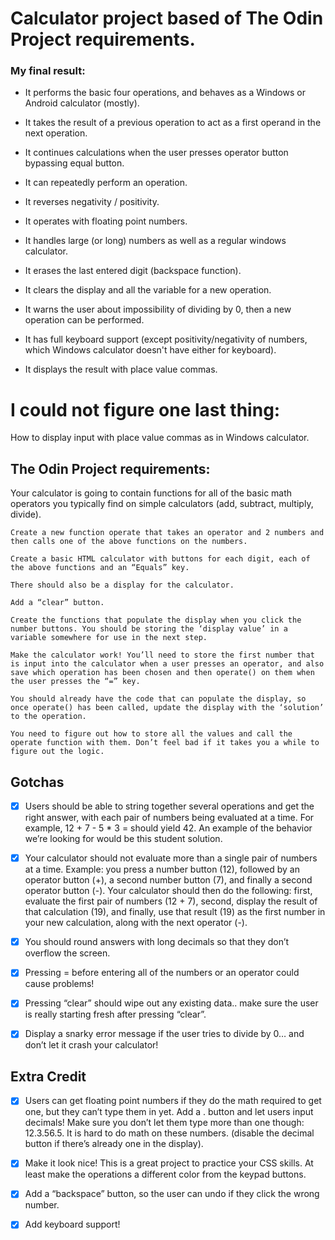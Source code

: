 # Calculator project based of The Odin Project requirements. 

### My final result: 

* It performs the basic four operations, and behaves as a Windows or Android calculator (mostly).

 * It takes the result of a previous operation to act as a first operand in the next operation.

* It continues calculations when the user presses operator button bypassing equal button.

* It can repeatedly perform an operation.

* It reverses negativity / positivity.

* It operates with floating point numbers.

* It handles large (or long) numbers as well as a regular windows calculator.

* It erases the last entered digit (backspace function).

* It clears the display and all the variable for a new operation.

* It warns the user about impossibility of dividing by 0, then a new operation can be performed.

* It has full keyboard support (except positivity/negativity of numbers, which Windows calculator doesn't have either for keyboard).

* It displays the result with place value commas.

# I could not figure one last thing:

How to display input with place value commas as in Windows calculator.


## The Odin Project requirements:

   Your calculator is going to contain functions for all of the basic math operators you typically find on simple calculators (add, subtract, multiply, divide).

    Create a new function operate that takes an operator and 2 numbers and then calls one of the above functions on the numbers.

    Create a basic HTML calculator with buttons for each digit, each of the above functions and an “Equals” key.

    There should also be a display for the calculator. 

    Add a “clear” button.

    Create the functions that populate the display when you click the number buttons. You should be storing the ‘display value’ in a variable somewhere for use in the next step.

    Make the calculator work! You’ll need to store the first number that is input into the calculator when a user presses an operator, and also save which operation has been chosen and then operate() on them when the user presses the “=” key.

    You should already have the code that can populate the display, so once operate() has been called, update the display with the ‘solution’ to the operation.

    You need to figure out how to store all the values and call the operate function with them. Don’t feel bad if it takes you a while to figure out the logic.

## Gotchas

- [x] Users should be able to string together several operations and get the right answer, with each pair of numbers being evaluated at a time. For example, 12 + 7 - 5 * 3 = should yield 42. An example of the behavior we’re looking for would be this student solution.

- [x] Your calculator should not evaluate more than a single pair of numbers at a time. Example: you press a number button (12), followed by an operator button (+), a second number button (7), and finally a second operator button (-). Your calculator should then do the following: first, evaluate the first pair of numbers (12 + 7), second, display the result of that calculation (19), and finally, use that result (19) as the first number in your new calculation, along with the next operator (-).

- [x] You should round answers with long decimals so that they don’t overflow the screen.

- [x] Pressing = before entering all of the numbers or an operator could cause problems!

- [x] Pressing “clear” should wipe out any existing data.. make sure the user is really starting fresh after pressing “clear”.

- [x] Display a snarky error message if the user tries to divide by 0… and don’t let it crash your calculator!

## Extra Credit

- [x] Users can get floating point numbers if they do the math required to get one, but they can’t type them in yet. Add a . button and let users input decimals! Make sure you don’t let them type more than one though: 12.3.56.5. It is hard to do math on these numbers. (disable the decimal button if there’s already one in the display).

- [x] Make it look nice! This is a great project to practice your CSS skills. At least make the operations a different color from the keypad buttons.

- [x] Add a “backspace” button, so the user can undo if they click the wrong number.

- [x] Add keyboard support!
